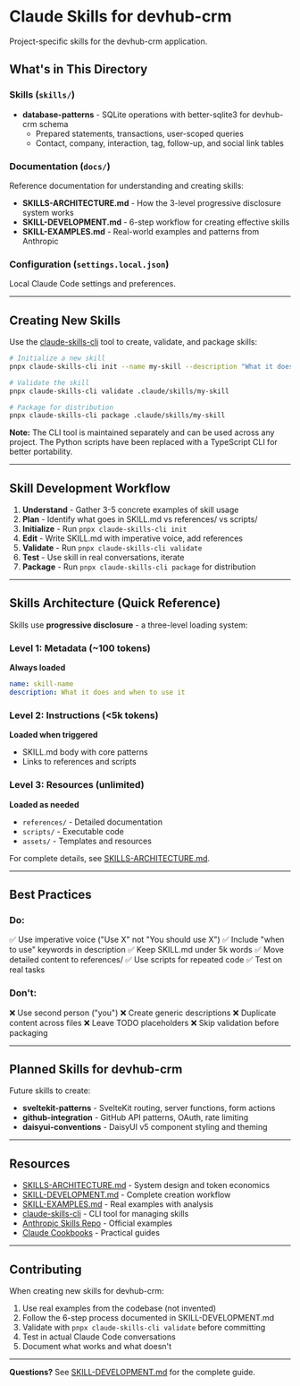 # Claude Skills for devhub-crm

Project-specific skills for the devhub-crm application.

## What's in This Directory

### Skills (`skills/`)

- **database-patterns** - SQLite operations with better-sqlite3 for
  devhub-crm schema
  - Prepared statements, transactions, user-scoped queries
  - Contact, company, interaction, tag, follow-up, and social link
    tables

### Documentation (`docs/`)

Reference documentation for understanding and creating skills:

- **SKILLS-ARCHITECTURE.md** - How the 3-level progressive disclosure
  system works
- **SKILL-DEVELOPMENT.md** - 6-step workflow for creating effective
  skills
- **SKILL-EXAMPLES.md** - Real-world examples and patterns from
  Anthropic

### Configuration (`settings.local.json`)

Local Claude Code settings and preferences.

---

## Creating New Skills

Use the
[claude-skills-cli](https://github.com/spences10/claude-skills-cli)
tool to create, validate, and package skills:

```bash
# Initialize a new skill
pnpx claude-skills-cli init --name my-skill --description "What it does and when to use it"

# Validate the skill
pnpx claude-skills-cli validate .claude/skills/my-skill

# Package for distribution
pnpx claude-skills-cli package .claude/skills/my-skill
```

**Note:** The CLI tool is maintained separately and can be used across
any project. The Python scripts have been replaced with a TypeScript
CLI for better portability.

---

## Skill Development Workflow

1. **Understand** - Gather 3-5 concrete examples of skill usage
2. **Plan** - Identify what goes in SKILL.md vs references/ vs
   scripts/
3. **Initialize** - Run `pnpx claude-skills-cli init`
4. **Edit** - Write SKILL.md with imperative voice, add references
5. **Validate** - Run `pnpx claude-skills-cli validate`
6. **Test** - Use skill in real conversations, iterate
7. **Package** - Run `pnpx claude-skills-cli package` for distribution

---

## Skills Architecture (Quick Reference)

Skills use **progressive disclosure** - a three-level loading system:

### Level 1: Metadata (~100 tokens)

**Always loaded**

```yaml
name: skill-name
description: What it does and when to use it
```

### Level 2: Instructions (<5k tokens)

**Loaded when triggered**

- SKILL.md body with core patterns
- Links to references and scripts

### Level 3: Resources (unlimited)

**Loaded as needed**

- `references/` - Detailed documentation
- `scripts/` - Executable code
- `assets/` - Templates and resources

For complete details, see
[SKILLS-ARCHITECTURE.md](docs/SKILLS-ARCHITECTURE.md).

---

## Best Practices

### Do:

✅ Use imperative voice ("Use X" not "You should use X") ✅ Include
"when to use" keywords in description ✅ Keep SKILL.md under 5k words
✅ Move detailed content to references/ ✅ Use scripts for repeated
code ✅ Test on real tasks

### Don't:

❌ Use second person ("you") ❌ Create generic descriptions ❌
Duplicate content across files ❌ Leave TODO placeholders ❌ Skip
validation before packaging

---

## Planned Skills for devhub-crm

Future skills to create:

- **sveltekit-patterns** - SvelteKit routing, server functions, form
  actions
- **github-integration** - GitHub API patterns, OAuth, rate limiting
- **daisyui-conventions** - DaisyUI v5 component styling and theming

---

## Resources

- [SKILLS-ARCHITECTURE.md](docs/SKILLS-ARCHITECTURE.md) - System
  design and token economics
- [SKILL-DEVELOPMENT.md](docs/SKILL-DEVELOPMENT.md) - Complete
  creation workflow
- [SKILL-EXAMPLES.md](docs/SKILL-EXAMPLES.md) - Real examples with
  analysis
- [claude-skills-cli](https://github.com/spences10/claude-skills-cli) -
  CLI tool for managing skills
- [Anthropic Skills Repo](https://github.com/anthropics/skills) -
  Official examples
- [Claude Cookbooks](https://github.com/anthropics/claude-cookbooks/tree/main/skills) -
  Practical guides

---

## Contributing

When creating new skills for devhub-crm:

1. Use real examples from the codebase (not invented)
2. Follow the 6-step process documented in SKILL-DEVELOPMENT.md
3. Validate with `pnpx claude-skills-cli validate` before committing
4. Test in actual Claude Code conversations
5. Document what works and what doesn't

---

**Questions?** See [SKILL-DEVELOPMENT.md](docs/SKILL-DEVELOPMENT.md)
for the complete guide.
